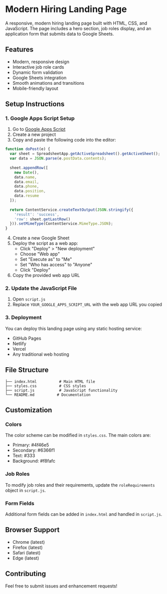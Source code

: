 # Modern Hiring Landing Page

A responsive, modern hiring landing page built with HTML, CSS, and JavaScript. The page includes a hero section, job roles display, and an application form that submits data to Google Sheets.

## Features

- Modern, responsive design
- Interactive job role cards
- Dynamic form validation
- Google Sheets integration
- Smooth animations and transitions
- Mobile-friendly layout

## Setup Instructions

### 1. Google Apps Script Setup

1. Go to [Google Apps Script](https://script.google.com)
2. Create a new project
3. Copy and paste the following code into the editor:

```javascript
function doPost(e) {
  var sheet = SpreadsheetApp.getActiveSpreadsheet().getActiveSheet();
  var data = JSON.parse(e.postData.contents);
  
  sheet.appendRow([
    new Date(),
    data.name,
    data.email,
    data.phone,
    data.position,
    data.resume
  ]);
  
  return ContentService.createTextOutput(JSON.stringify({
    'result': 'success',
    'row': sheet.getLastRow()
  })).setMimeType(ContentService.MimeType.JSON);
}
```

4. Create a new Google Sheet
5. Deploy the script as a web app:
   - Click "Deploy" > "New deployment"
   - Choose "Web app"
   - Set "Execute as" to "Me"
   - Set "Who has access" to "Anyone"
   - Click "Deploy"
6. Copy the provided web app URL

### 2. Update the JavaScript File

1. Open `script.js`
2. Replace `YOUR_GOOGLE_APPS_SCRIPT_URL` with the web app URL you copied

### 3. Deployment

You can deploy this landing page using any static hosting service:

- GitHub Pages
- Netlify
- Vercel
- Any traditional web hosting

## File Structure

```
├── index.html          # Main HTML file
├── styles.css          # CSS styles
├── script.js           # JavaScript functionality
└── README.md          # Documentation
```

## Customization

### Colors
The color scheme can be modified in `styles.css`. The main colors are:
- Primary: #4f46e5
- Secondary: #6366f1
- Text: #333
- Background: #f8fafc

### Job Roles
To modify job roles and their requirements, update the `roleRequirements` object in `script.js`.

### Form Fields
Additional form fields can be added in `index.html` and handled in `script.js`.

## Browser Support

- Chrome (latest)
- Firefox (latest)
- Safari (latest)
- Edge (latest)

## Contributing

Feel free to submit issues and enhancement requests! 